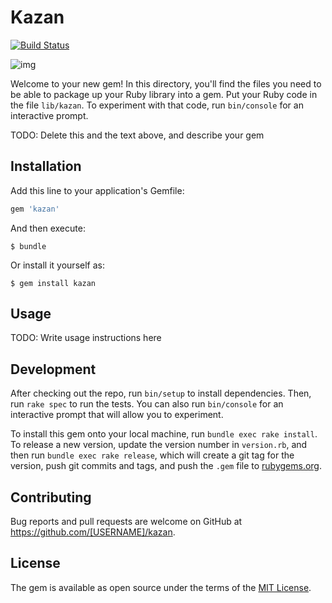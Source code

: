 # Kazan

[![Build Status](https://travis-ci.org/khusnetdinov/kazan.svg?branch=master)](https://travis-ci.org/khusnetdinov/kazan)

![img](http://res.cloudinary.com/dtoqqxqjv/image/upload/v1476011701/147601141068782_rgcl3z.png)


Welcome to your new gem! In this directory, you'll find the files you need to be able to package up your Ruby library into a gem. Put your Ruby code in the file `lib/kazan`. To experiment with that code, run `bin/console` for an interactive prompt.

TODO: Delete this and the text above, and describe your gem

## Installation

Add this line to your application's Gemfile:

```ruby
gem 'kazan'
```

And then execute:

    $ bundle

Or install it yourself as:

    $ gem install kazan

## Usage

TODO: Write usage instructions here

## Development

After checking out the repo, run `bin/setup` to install dependencies. Then, run `rake spec` to run the tests. You can also run `bin/console` for an interactive prompt that will allow you to experiment.

To install this gem onto your local machine, run `bundle exec rake install`. To release a new version, update the version number in `version.rb`, and then run `bundle exec rake release`, which will create a git tag for the version, push git commits and tags, and push the `.gem` file to [rubygems.org](https://rubygems.org).

## Contributing

Bug reports and pull requests are welcome on GitHub at https://github.com/[USERNAME]/kazan.


## License

The gem is available as open source under the terms of the [MIT License](http://opensource.org/licenses/MIT).


